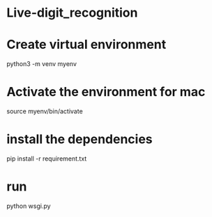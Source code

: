 # Live-digit_recognition

# Create virtual environment 
 python3 -m venv myenv   

# Activate the environment  for mac
 source myenv/bin/activate  

# install the dependencies 
pip install -r requirement.txt

# run 
 python wsgi.py          
